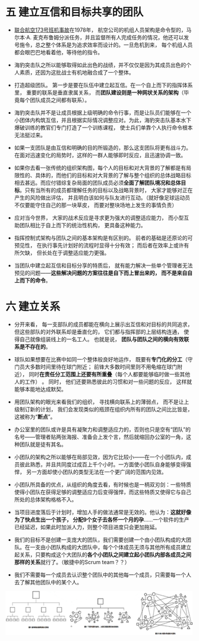 
# 五 建立互信和目标共享的团队
- [联合航空173号班机事故](https://baike.baidu.com/item/%E8%81%94%E5%90%88%E8%88%AA%E7%A9%BA173%E5%8F%B7%E7%8F%AD%E6%9C%BA%E4%BA%8B%E6%95%85)在1978年， 航空公司的机组人员架构是命令型的，马尔本·A. 麦克布鲁姆分派任务，并且监督所有人完成任务的情况，他还可以发号施令，总之整个体系是为追求效率而设计的。一旦危机到来， 每个机组人员都会眼巴巴地看着他，等待他的指令。



- 海豹突击队之所以能够取得如此出色的战绩，并不仅仅是因为其成员出色的个人素质，还因为这批战士有机地融合成了一个整体。



- 打造超级团队。 第一步是要在队伍中建立起互信。在一个自上而下的指挥体系里， 重要的联系是垂直隶属关系， 而**团队建设则是一种网状关系的架构**（毕竟每个团队成员之间都有联系）。



- 海豹突击队并不是让成员根据上级明确的命令行事，而是让队员们能够在一个小团体内构筑互信，并且根据实际情况调整应对。为此，海豹突击队基本水下爆破训练的教官们专门打造了一个训练课程， 使士兵们单靠个人执行命令根本无法挺过来。



- 如果一支团队是由互信和明确的目的所锻造的，那么这支团队将更有战斗力。在面对迅速变化的局势时，这样的一群人能够即时反应，且迅速协调一致。



- 如果你去看一张传统的组织架构图，每个人的目标和对大背景的了解都是有局限性的、具体的，而他们的目标和对大背景的了解与整个组织的总体战略目标相去甚远。而应付错综复杂局面的团队成员必须**全面了解团队境况和总体目标**。只有当所有的成员都理解任务的目标以及战略背景时， 大家才能够对正在产生的风险做出评估， 并且明白该如何与队友进行互动。（就好像足球运动员不仅要能守住自己的那一块草皮， 而要对整块场地上发生的事情负责）



- 应对当今世界， 大家的战术反应是寻求更为强大的调整适应能力， 而小型互助团队相比于自上而下的统治性机构， 更具备这种能力。



- 指挥控制式架构与团队之间的基本架构是有区别的。 前者的基础是还原论的可预见性， 在执行事先计划好的流程时显得十分有效； 而后者在效率上或许有所欠缺， 但长处在于调整适应能力更强。



- 当团队中建立起互信和目标分享的特质后， 就有能力解决一些单个管理者无法预见的问题——**这些解决问题的方案往往是自下而上冒出来的， 而不是来自自上而下的命令**。




# 六 建立关系

- 分开来看， 每一支部队的成员都能在横向上展示出互信和对目标的共同追求， 但这些部队的对外联系却是垂直化的， 它们都与指挥部的上层结构连通， 使得自己就像组装线上的一名工人。 也就是说， **团队与团队之间的横向有效联系是不存在的**。



- 球队如果想要在比赛中如同一个整体般良好地运作， 既要有**专门化的分工**（守门员大多数时间里待在球门附近； 前锋大多数时间里则不用龟缩在球门附近）， 同时**在责任分工范围上还要有所重叠**（每个人都要能够临时做一些其他人的工作） 。 同时， 他们还要熟悉彼此的习惯和对一些问题的反应， 这样就能够本能地达成默契。



- 用团队架构的眼光来看我们的组织， 寻找横向联系上的薄弱点， 而不是让上级制订新的计划， 我们会发现类似的瓶颈在组织内所有的团队之间比比皆是， 这被称为“**断点**”。



- 办公室里的团队或许是具有凝聚力和调整适应力的，否则也只是空有“团队”的名号——管理者贴两张海报、准备会上发个言，然后就缩回办公室的一角，这种团队就是徒有其名。



- 小团队的架构之所以能够在局部见效，因为它比较小——在一个小团队内，成员彼此熟悉，并且共同度过成百上千个小时。一方面使小团队自身能够变得强悍， 另一方面却使小团队的类型无法在一个更广阔的范围内见效。



- 小团队所具备的优点，从组织的角度去看，有时候也是一柄双刃剑：一些特质使得小团队在获得足够的调整适应力后变得强悍，而这些特质又使得它与自己所处的总体架构格格不入。



- 当项目进度落后于计划时，增加人手的做法通常是无效的。他认为：**这就好像为了快点生出一个孩子， 分配9个女子去各怀一个月的孕**……一个软件的生产已经延迟，如果此时加派人力，则整个项目进度只会更加拖延。



- 我们的目标不是创建一支庞大的团队，我们需要创建一个由小团队构成的大团队。在一支由小团队构成的大团队中，每个个体成员无须与其他所有成员建立起关系，只要构成这个大团队的**各个小团队之间建立起小团队内部各成员之间那样的关系**就行了。（敏捷中的Scrum team？？）



- 我们不需要每一个成员去认识整个团队中的其他每一个成员，只需要每一个人去了解其他团队中的某个人。

![teams.png](.assets/1596077008194-91eac680-ab89-4d0f-8d70-8c31521ac413.png)
